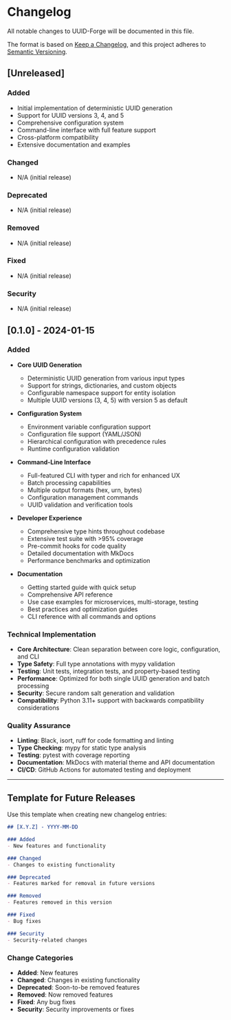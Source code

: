 # Changelog

All notable changes to UUID-Forge will be documented in this file.

The format is based on [Keep a Changelog](https://keepachangelog.com/en/1.1.0/),
and this project adheres to [Semantic Versioning](https://semver.org/spec/v2.0.0.html).

## [Unreleased]

### Added
- Initial implementation of deterministic UUID generation
- Support for UUID versions 3, 4, and 5
- Comprehensive configuration system
- Command-line interface with full feature support
- Cross-platform compatibility
- Extensive documentation and examples

### Changed
- N/A (initial release)

### Deprecated
- N/A (initial release)

### Removed
- N/A (initial release)

### Fixed
- N/A (initial release)

### Security
- N/A (initial release)

## [0.1.0] - 2024-01-15

### Added
- **Core UUID Generation**
  - Deterministic UUID generation from various input types
  - Support for strings, dictionaries, and custom objects
  - Configurable namespace support for entity isolation
  - Multiple UUID versions (3, 4, 5) with version 5 as default

- **Configuration System**
  - Environment variable configuration support
  - Configuration file support (YAML/JSON)
  - Hierarchical configuration with precedence rules
  - Runtime configuration validation

- **Command-Line Interface**
  - Full-featured CLI with typer and rich for enhanced UX
  - Batch processing capabilities
  - Multiple output formats (hex, urn, bytes)
  - Configuration management commands
  - UUID validation and verification tools

- **Developer Experience**
  - Comprehensive type hints throughout codebase
  - Extensive test suite with >95% coverage
  - Pre-commit hooks for code quality
  - Detailed documentation with MkDocs
  - Performance benchmarks and optimization

- **Documentation**
  - Getting started guide with quick setup
  - Comprehensive API reference
  - Use case examples for microservices, multi-storage, testing
  - Best practices and optimization guides
  - CLI reference with all commands and options

### Technical Implementation
- **Core Architecture**: Clean separation between core logic, configuration, and CLI
- **Type Safety**: Full type annotations with mypy validation
- **Testing**: Unit tests, integration tests, and property-based testing
- **Performance**: Optimized for both single UUID generation and batch processing
- **Security**: Secure random salt generation and validation
- **Compatibility**: Python 3.11+ support with backwards compatibility considerations

### Quality Assurance
- **Linting**: Black, isort, ruff for code formatting and linting
- **Type Checking**: mypy for static type analysis
- **Testing**: pytest with coverage reporting
- **Documentation**: MkDocs with material theme and API documentation
- **CI/CD**: GitHub Actions for automated testing and deployment

---

## Template for Future Releases

Use this template when creating new changelog entries:

```markdown
## [X.Y.Z] - YYYY-MM-DD

### Added
- New features and functionality

### Changed
- Changes to existing functionality

### Deprecated
- Features marked for removal in future versions

### Removed
- Features removed in this version

### Fixed
- Bug fixes

### Security
- Security-related changes
```

### Change Categories

- **Added**: New features
- **Changed**: Changes in existing functionality
- **Deprecated**: Soon-to-be removed features
- **Removed**: Now removed features
- **Fixed**: Any bug fixes
- **Security**: Security improvements or fixes
